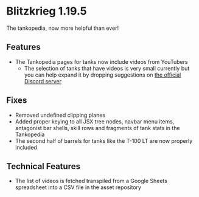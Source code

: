 # Blitzkrieg 1.19.5

The tankopedia, now more helpful than ever!

## Features

- The Tankopedia pages for tanks now include videos from YouTubers
  - The selection of tanks that have videos is very small currently but you can help expand it by dropping suggestions on [the official Discord server](https://discord.gg/nDt7AjGJQH)

## Fixes

- Removed undefined clipping planes
- Added proper keying to all JSX tree nodes, navbar menu items, antagonist bar shells, skill rows and fragments of tank stats in the Tankopedia
- The second half of barrels for tanks like the T-100 LT are now properly included

## Technical Features

- The list of videos is fetched transpiled from a Google Sheets spreadsheet into a CSV file in the asset repository
